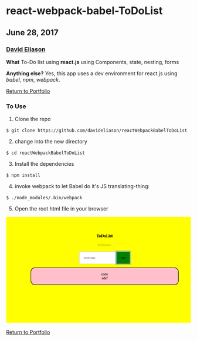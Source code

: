 # react-webpack-babel-ToDoList
## June 28, 2017
### [David Eliason](http://www.davethemaker.com)
**What**
To-Do list using **react.js** using Components, state, nesting, forms

**Anything else?**
Yes, this app uses a dev environment for react.js using *babel*, *npm*, *webpack*.

[Return to Portfolio](https://davideliason.github.io/)

### To Use
1. Clone the repo
````
$ git clone https://github.com/davideliason/reactWebpackBabelToDoList
````
2. change into the new directory
````
$ cd reactWebpackBabelToDoList
````
3. Install the dependencies
````
$ npm install
````

4. invoke webpack to let Babel do it's JS translating-thing:
````
$ ./node_modules/.bin/webpack
````

5. Open the root html file in your browser

![ReactWebpackBabelToDoList](./reactWebpackBabelToDoList.png)

[Return to Portfolio](https://davideliason.github.io/)
